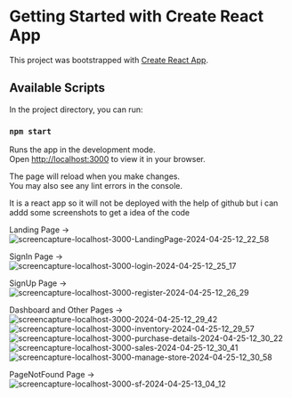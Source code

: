 # Getting Started with Create React App

This project was bootstrapped with [Create React App](https://github.com/facebook/create-react-app).

## Available Scripts

In the project directory, you can run:

### `npm start`

Runs the app in the development mode.\
Open [http://localhost:3000](http://localhost:3000) to view it in your browser.

The page will reload when you make changes.\
You may also see any lint errors in the console.

It is a react app so it will not be deployed with the help of github but i can addd some screenshots to get a idea of the code 

Landing Page ->
![screencapture-localhost-3000-LandingPage-2024-04-25-12_22_58](https://github.com/chiragsharma15/InventoMate/assets/109455472/bffd3241-31dc-4d4b-ad51-6aee468d7447)

SignIn Page ->
![screencapture-localhost-3000-login-2024-04-25-12_25_17](https://github.com/chiragsharma15/InventoMate/assets/109455472/a7e2a3a6-0f1e-4d9d-b058-8f288bff7944)

SignUp Page ->
![screencapture-localhost-3000-register-2024-04-25-12_26_29](https://github.com/chiragsharma15/InventoMate/assets/109455472/5be323f0-7f03-46fa-b7c9-7ca2fdda409b)

Dashboard and Other Pages ->
![screencapture-localhost-3000-2024-04-25-12_29_42](https://github.com/chiragsharma15/InventoMate/assets/109455472/8063ce18-312b-4a2d-a17b-a13fe2abf9a9)
![screencapture-localhost-3000-inventory-2024-04-25-12_29_57](https://github.com/chiragsharma15/InventoMate/assets/109455472/f5e961b9-569e-4f68-baf2-d2dd4c9382f6)
![screencapture-localhost-3000-purchase-details-2024-04-25-12_30_22](https://github.com/chiragsharma15/InventoMate/assets/109455472/be5e3ef0-3f39-4a71-8f61-1d6e66ae6818)
![screencapture-localhost-3000-sales-2024-04-25-12_30_41](https://github.com/chiragsharma15/InventoMate/assets/109455472/d3d2a71d-780c-4cfe-8ab3-6c50e454761d)
![screencapture-localhost-3000-manage-store-2024-04-25-12_30_58](https://github.com/chiragsharma15/InventoMate/assets/109455472/84f5b6ce-2367-4334-9635-90f956f39443)


PageNotFound Page ->
![screencapture-localhost-3000-sf-2024-04-25-13_04_12](https://github.com/chiragsharma15/InventoMate/assets/109455472/e0c70189-1e00-46f8-a883-c026318aa2eb)






